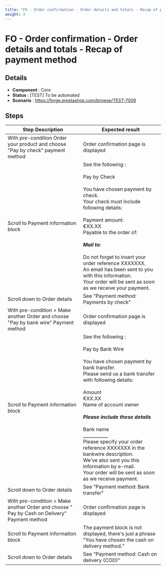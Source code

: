 ```yaml
---
title: "FO - Order confirmation - Order details and totals - Recap of payment method"
weight: 3
---
```


# FO - Order confirmation - Order details and totals - Recap of payment method
## Details
* **Component** : Core
* **Status** : [TEST] To be automated
* **Scenario** : https://forge.prestashop.com/browse/TEST-7009

## Steps
| Step Description | Expected result |
| ----- | ----- |
| With pre-condition Order your product and choose "Pay by check" payment method | Order confirmation page is displayed |
| Scroll to Payment information block | See the following :<br><br>Pay by Check<br><br>You have chosen payment by check.<br>Your check must include following details:<br><br>Payment amount:<br>€XX.XX<br>Payable to the order of:<br>___________<br>Mail to:<br>___________<br>Do not forget to insert your order reference XXXXXXX.<br>An email has been sent to you with this information.<br>Your order will be sent as soon as we receive your payment. |
| Scroll down to Order details | See "Payment method: Payments by check" |
| With pre-condition > Make another Order and choose "Pay by bank wire" Payment method | Order confirmation page is displayed |
| Scroll to Payment information block | See the following :<br><br>Pay by Bank Wire<br><br>You have chosen payment by bank transfer.<br>Please send us a bank transfer with following details:<br><br>Amount<br>€XX.XX<br>Name of account owner<br>___________<br>Please include these details<br>___________<br>Bank name<br>___________<br>Please specify your order reference XXXXXXX in the bankwire description.<br>We've also sent you this information by e-mail.<br>Your order will be sent as soon as we receive payment. |
| Scroll down to Order details | See "Payment method: Bank transfer" |
| With pre-condition > Make another Order and choose " Pay by Cash on Delivery" Payment method | Order confirmation page is displayed |
| Scroll to Payment information block | The payment block is not displayed, there's just a phrase "You have chosen the cash on delivery method." |
| Scroll down to Order details | See "Payment method: Cash on delivery (COD)" |

